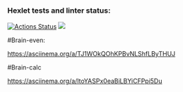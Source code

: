 ### Hexlet tests and linter status:
[![Actions Status](https://github.com/MrMarmelad-creator/php-project-45/actions/workflows/hexlet-check.yml/badge.svg)](https://github.com/MrMarmelad-creator/php-project-45/actions)
<a href="https://codeclimate.com/github/MrMarmelad-creator/php-project-45/maintainability"><img src="https://api.codeclimate.com/v1/badges/8e9df1a964878dd96871/maintainability" /></a>

#Brain-even:

https://asciinema.org/a/TJ1WOkQOhKPBvNLShfLByTHUJ

#Brain-calc

https://asciinema.org/a/ltoYASPx0eaBiLBYiCFPpi5Du